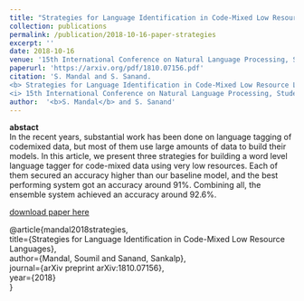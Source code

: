 ```yaml
---
title: "Strategies for Language Identification in Code-Mixed Low Resource Languages"
collection: publications
permalink: /publication/2018-10-16-paper-strategies
excerpt: ''
date: 2018-10-16
venue: '15th International Conference on Natural Language Processing, Student Paper Competition (accepted)'
paperurl: 'https://arxiv.org/pdf/1810.07156.pdf'
citation: 'S. Mandal and S. Sanand. 
<b> Strategies for Language Identification in Code-Mixed Low Resource Languages </b>. 
<i> 15th International Conference on Natural Language Processing, Student Paper Competition (accepted)'
author:  '<b>S. Mandal</b> and S. Sanand'
---
```

<b>abstact</b><br>
In the recent years, substantial work has been done on language tagging of codemixed data, but most of them use large amounts of data to build their models. In this article, we present three strategies for building a word level language tagger for code-mixed data using very low resources. Each of them secured an accuracy higher than our baseline model, and the best performing system got an accuracy around 91%. Combining all, the ensemble system achieved an accuracy around 92.6%.

[download paper here](https://arxiv.org/pdf/1810.07156.pdf)

@article{mandal2018strategies, <br>
  title={Strategies for Language Identification in Code-Mixed Low Resource Languages}, <br>
  author={Mandal, Soumil and Sanand, Sankalp}, <br>
  journal={arXiv preprint arXiv:1810.07156}, <br>
  year={2018} <br>
}
